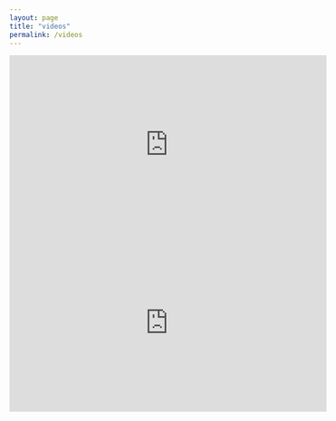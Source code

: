 ```yaml
---
layout: page
title: "videos"
permalink: /videos
---
```

<div style="text-align:center;">
<iframe width="560" height="315" src="https://www.youtube.com/embed/ADUAF4ykF_8?si=F6nFNhp6yqKFLp2D" title="YouTube video player" frameborder="0" allow="accelerometer; autoplay; clipboard-write; encrypted-media; gyroscope; picture-in-picture; web-share" allowfullscreen></iframe>
</div>

<div style="text-align:center;">
<iframe width="560" height="315" src="https://www.youtube.com/embed/BPuq3Up4hzU?si=4YcqKC4BaTlJRVXI" title="YouTube video player" frameborder="0" allow="accelerometer; autoplay; clipboard-write; encrypted-media; gyroscope; picture-in-picture; web-share" allowfullscreen></iframe>
</div>
